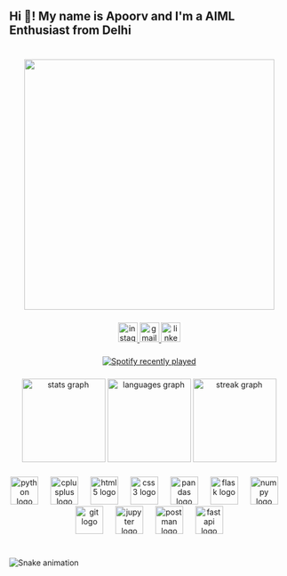 <h2 align="left">Hi 👋! My name is Apoorv and I'm a AIML Enthusiast from Delhi</h2>

###

<br clear="both">

<div align="center">
  <img height="450" src="https://media.giphy.com/media/o2KLYPem407CM/giphy.gif?cid=790b7611kz7pl1mlt5r44cw6yvxpcjr8l9oh17kdrp8j4u5v&ep=v1_gifs_search&rid=giphy.gif&ct=g"  />
</div>

###

<div align="center">
  <a href="https://www.instagram.com/apoorv.24" target="_blank">
    <img src="https://img.shields.io/static/v1?message=Instagram&logo=instagram&label=&color=E4405f&logoColor=white&labelColor=&style=flat" height="35" alt="instagram logo"  />
  </a>
  <a href="apoorvpatidar.ap24@gmail.com" target="_blank">
    <img src="https://img.shields.io/static/v1?message=Gmail&logo=gmail&label=&color=D14836&logoColor=white&labelColor=&style=flat" height="35" alt="gmail logo"  />
  </a>
  <a href="www.linkedin.com/in/apoorvpatidar24" target="_blank">
    <img src="https://img.shields.io/static/v1?message=LinkedIn&logo=linkedin&label=&color=0077B5&logoColor=white&labelColor=&style=flat" height="35" alt="linkedin logo"  />
  </a>
</div>

###

<div align="center">
  <a href="https://open.spotify.com/user/Apoorvpatidar">
    <img src="https://spotify-recently-played-readme.vercel.app/api?user=sfjbrbs8ll1xczdku463st0dh&count=5&unique=true" alt="Spotify recently played"  />
  </a>
</div>

###

<div align="center">
  <img src="https://github-readme-stats.vercel.app/api?username=ApoorvPatidar&hide_title=false&hide_rank=true&show_icons=true&include_all_commits=true&count_private=true&disable_animations=false&theme=radical&locale=en&hide_border=true" height="150" alt="stats graph"  />
  <img src="https://github-readme-stats.vercel.app/api/top-langs?username=ApoorvPatidar&locale=en&hide_title=true&layout=compact&card_width=320&langs_count=5&theme=radical&hide_border=true" height="150" alt="languages graph"  />
  <img src="https://streak-stats.demolab.com?user=ApoorvPatidar&locale=en&mode=daily&theme=radical&hide_border=true&border_radius=5" height="150" alt="streak graph"  />
</div>

###

<div align="center">
  <img src="https://cdn.jsdelivr.net/gh/devicons/devicon/icons/python/python-original.svg" height="50" alt="python logo"  />
  <img width="14" />
  <img src="https://cdn.jsdelivr.net/gh/devicons/devicon/icons/cplusplus/cplusplus-original.svg" height="50" alt="cplusplus logo"  />
  <img width="14" />
  <img src="https://cdn.jsdelivr.net/gh/devicons/devicon/icons/html5/html5-original.svg" height="50" alt="html5 logo"  />
  <img width="14" />
  <img src="https://cdn.jsdelivr.net/gh/devicons/devicon/icons/css3/css3-original.svg" height="50" alt="css3 logo"  />
  <img width="14" />
  <img src="https://cdn.jsdelivr.net/gh/devicons/devicon/icons/pandas/pandas-original.svg" height="50" alt="pandas logo"  />
  <img width="14" />
  <img src="https://cdn.jsdelivr.net/gh/devicons/devicon/icons/flask/flask-original.svg" height="50" alt="flask logo"  />
  <img width="14" />
  <img src="https://cdn.jsdelivr.net/gh/devicons/devicon/icons/numpy/numpy-original.svg" height="50" alt="numpy logo"  />
  <img width="14" />
  <img src="https://cdn.jsdelivr.net/gh/devicons/devicon/icons/git/git-original.svg" height="50" alt="git logo"  />
  <img width="14" />
  <img src="https://cdn.jsdelivr.net/gh/devicons/devicon/icons/jupyter/jupyter-original.svg" height="50" alt="jupyter logo"  />
  <img width="14" />
  <img src="https://skillicons.dev/icons?i=postman" height="50" alt="postman logo"  />
  <img width="14" />
  <img src="https://cdn.jsdelivr.net/gh/devicons/devicon/icons/fastapi/fastapi-original.svg" height="50" alt="fastapi logo"  />
</div>

###

<br clear="both">

<img src="https://raw.githubusercontent.com/ApoorvPatidar/ApoorvPatidar/output/snake.svg" alt="Snake animation" />

###
